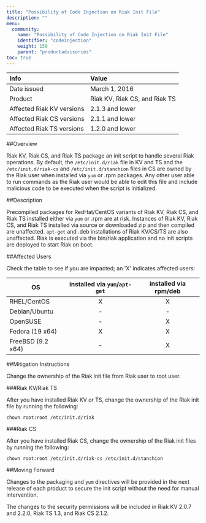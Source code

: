 ```yaml
---
title: "Possibility of Code Injection on Riak Init File"
description: ""
menu:
  community:
    name: "Possibility of Code Injection on Riak Init File"
    identifier: "codeinjection"
    weight: 150
    parent: "productadvisories"
toc: true
---
```


Info | Value
:----|:-----
Date issued | March 1, 2016
Product | Riak KV, Riak CS, and Riak TS
Affected Riak KV versions | 2.1.3 and lower
Affected Riak CS versions | 2.1.1 and lower
Affected Riak TS versions | 1.2.0 and lower


##Overview

Riak KV, Riak CS, and Riak TS package an init script to handle several Riak operations. By default, the `/etc/init.d/riak` file in KV and TS and the `/etc/init.d/riak-cs` and `/etc/init.d/stanchion` files in CS are owned by the Riak user when installed via `yum` or .rpm packages. Any other user able to run commands as the Riak user would be able to edit this file and include malicious code to be executed when the script is initialized.


##Description

Precompiled packages for RedHat/CentOS variants of Riak KV, Riak CS, and Riak TS installed either via `yum` or .rpm are at risk. Instances of Riak KV, Riak CS, and Riak TS installed via source or downloaded zip and then compiled are unaffected. `apt-get` and .deb installations of Riak KV/CS/TS are also unaffected. Riak is executed via the bin/riak application and no init scripts are deployed to start Riak on boot.


##Affected Users

Check the table to see if you are impacted; an 'X' indicates affected users:

| OS                | installed via `yum`/`apt-get` | installed via rpm/deb |
| ------------------|:-----------------------------:|:-----:|
| RHEL/CentOS       | X                             | X     |
| Debian/Ubuntu     | -                             | -     |
| OpenSUSE          | -                             | X     |
| Fedora (19 x64)   | X                             | X     |
| FreeBSD (9.2 x64) | -                             | X     |


##Mitigation Instructions

Change the ownership of the Riak init file from Riak user to root user.  

###Riak KV/Riak TS

After you have installed Riak KV or TS, change the ownership of the Riak init file by running the following:

`chown root:root /etc/init.d/riak `

###Riak CS

After you have installed Riak CS, change the ownership of the Riak init files by running the following: 


`chown root:root /etc/init.d/riak-cs /etc/init.d/stanchion`


##Moving Forward

Changes to the packaging and `yum` directives will be provided in the next release of each product to secure the init script without the need for manual intervention.

The changes to the security permissions will be included in Riak KV 2.0.7 and 2.2.0, Riak TS 1.3, and Riak CS 2.1.2.
